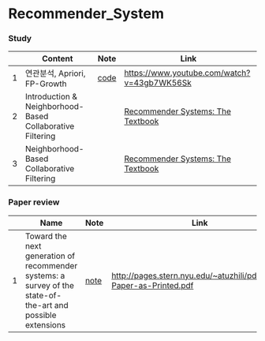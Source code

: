 # Recommender_System

### Study

|   | Content | Note |                    Link                    |
|---|------|---------------| ----------------------------|
| 1 | 연관분석, Apriori, FP-Growth | [code](Apriori.ipynb) | https://www.youtube.com/watch?v=43gb7WK56Sk |
| 2 | Introduction & Neighborhood-Based Collaborative Filtering |          |[Recommender Systems: The Textbook](http://pzs.dstu.dp.ua/DataMining/recom/bibl/1aggarwal_c_c_recommender_systems_the_textbook.pdf) |
| 3 | Neighborhood-Based Collaborative Filtering   |                                             |[Recommender Systems: The Textbook](http://pzs.dstu.dp.ua/DataMining/recom/bibl/1aggarwal_c_c_recommender_systems_the_textbook.pdf)                        |


### Paper review
|   | Name | Note |                    Link                    |
|---|------|---------------| ----------------------------|
| 1 |  Toward the next generation of recommender systems: a survey of the state-of-the-art and possible extensions |[note](01-Surveys.md)  | http://pages.stern.nyu.edu/~atuzhili/pdf/TKDE-Paper-as-Printed.pdf |

<!--stackedit_data:
eyJoaXN0b3J5IjpbMTgzMDc1NTU2MV19
-->